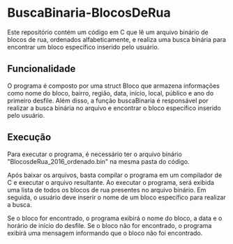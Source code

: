 # BuscaBinaria-BlocosDeRua
Este repositório contém um código em C que lê um arquivo binário de blocos de rua, ordenados alfabeticamente, e realiza uma busca binária para encontrar um bloco específico inserido pelo usuário.

## Funcionalidade
O programa é composto por uma struct Bloco que armazena informações como nome do bloco, bairro, região, data, início, local, público e ano do primeiro desfile. Além disso, a função buscaBinaria é responsável por realizar a busca binária no arquivo e encontrar o bloco específico inserido pelo usuário.

## Execução
Para executar o programa, é necessário ter o arquivo binário "BlocosdeRua_2016_ordenado.bin" na mesma pasta do código.

Após baixar os arquivos, basta compilar o programa em um compilador de C e executar o arquivo resultante. Ao executar o programa, será exibida uma lista de todos os blocos de rua presentes no arquivo binário. Em seguida, o usuário deve inserir o nome de um bloco específico para realizar a busca.

Se o bloco for encontrado, o programa exibirá o nome do bloco, a data e o horário de início do desfile. Se o bloco não for encontrado, o programa exibirá uma mensagem informando que o bloco não foi encontrado.
